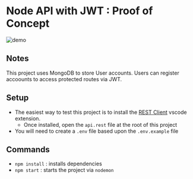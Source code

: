 # Node API with JWT : Proof of Concept

![demo](https://github.com/oze4/node-api-jwt/blob/master/.github/node-jwt-poc.gif)

## Notes

This project uses MongoDB to store User accounts. Users can register accoounts to access protected routes via JWT.

## Setup

- The easiest way to test this project is to install the [REST Client](https://marketplace.visualstudio.com/items?itemName=humao.rest-client) vscode extension. 
  - Once installed, open the `api.rest` file at the root of this project
- You will need to create a `.env` file based upon the `.env.example` file

## Commands

- `npm install` : installs dependencies
- `npm start` : starts the project via `nodemon`
